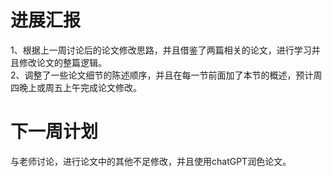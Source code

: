 # 进展汇报
1、根据上一周讨论后的论文修改思路，并且借鉴了两篇相关的论文，进行学习并且修改论文的整篇逻辑。<br>
2、调整了一些论文细节的陈述顺序，并且在每一节前面加了本节的概述，预计周四晚上或周五上午完成论文修改。
# 下一周计划
与老师讨论，进行论文中的其他不足修改，并且使用chatGPT润色论文。
